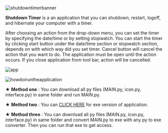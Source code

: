 ![shutdowntimerbanner](https://user-images.githubusercontent.com/85064536/132687529-44db8952-32fe-4144-8714-f0fdf8bf5d05.jpg)

**Shutdown Timer** is a an application that you can shutdown, restart, logoff, and hibernate your computer with a timer.

After choosing an action from the drop-down menu, you can set the timer by specifying the date/time or by setting stopwatch. You can start the timer by clicking start button under the date/time section or stopwatch section, depends on with which way did you set timer. Cancel button will cancel the action that you want to do. The application must be open until the action occurs. If you close application from tool bar, action will be cancelled.


![app](https://user-images.githubusercontent.com/85064536/132689536-581c01cd-aa74-454a-bc06-b9a8308b3c48.gif)


![howdoiruntheapplication](https://user-images.githubusercontent.com/85064536/132687543-46138470-8f67-419e-a900-4c133fd0751f.jpg)

★ **Method one** : You can download all py files (MAIN.py, icon.py, interface.py) in same folder and run MAIN.py.

★ **Method two** : You can [CLICK HERE](https://github.com/mehmetguduk/Shutdown-Timer/releases/tag/Exe) for exe version of application.

★ **Method three** : You can download all py files (MAIN.py, icon.py, interface.py) in same folder and convert MAIN.py to exe with any py to exe converter. Then you can run that exe to get access.
